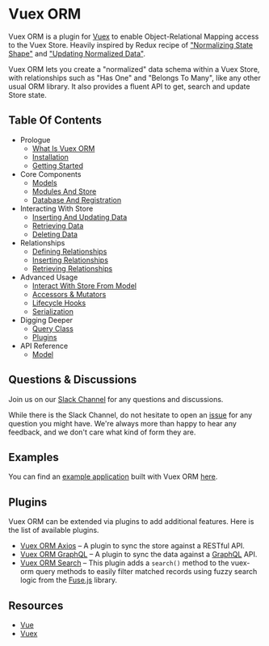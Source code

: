 # Vuex ORM

Vuex ORM is a plugin for [Vuex](https://github.com/vuejs/vuex) to enable Object-Relational Mapping access to the Vuex Store. Heavily inspired by Redux recipe of ["Normalizing State Shape"](http://redux.js.org/docs/recipes/reducers/NormalizingStateShape.html) and ["Updating Normalized Data"](http://redux.js.org/docs/recipes/reducers/UpdatingNormalizedData.html).

Vuex ORM lets you create a "normalized" data schema within a Vuex Store, with relationships such as "Has One" and "Belongs To Many", like any other usual ORM library. It also provides a fluent API to get, search and update Store state.

## Table Of Contents

- Prologue
  - [What Is Vuex ORM](prologue/what-is-vuex-orm.md)
  - [Installation](prologue/installation.md)
  - [Getting Started](prologue/getting-started.md)
- Core Components
  - [Models](components/models.md)
  - [Modules And Store](components/modules-and-store.md)
  - [Database And Registration](components/database-and-registration.md)
- Interacting With Store
  - [Inserting And Updating Data](store/inserting-and-updating-data.md)
  - [Retrieving Data](store/retrieving-data.md)
  - [Deleting Data](store/deleting-data.md)
- Relationships
  - [Defining Relationships](relationships/defining-relationships.md)
  - [Inserting Relationships](relationships/inserting-relationships.md)
  - [Retrieving Relationships](relationships/retrieving-relationships.md)
- Advanced Usage
  - [Interact With Store From Model](advanced/interact-with-store-from-model.md)
  - [Accessors & Mutators](advanced/accessors-and-mutators.md)
  - [Lifecycle Hooks](advanced/lifecycle-hooks.md)
  - [Serialization](advanced/serialization.md)
- Digging Deeper
  - [Query Class](digging-deeper/query-class.md)
  - [Plugins](digging-deeper/plugins.md)
- API Reference
  - [Model](api/model.md)

## Questions & Discussions

Join us on our [Slack Channel](https://join.slack.com/t/vuex-orm/shared_invite/enQtMzMxMTY4MzcwOTYzLTYwZDFjNTgzZDk4MDJlODJmMzk5NmNmZDBiYjIyMTVjMDk1MGRkYTEyYmNkMGM4MjRkNGJmYTBhNTIxYTA5OWI) for any questions and discussions.

While there is the Slack Channel, do not hesitate to open an [issue](https://github.com/vuex-orm/vuex-orm/issues) for any question you might have. We're always more than happy to hear any feedback, and we don't care what kind of form they are.

## Examples

You can find an [example application](https://github.com/vuex-orm/vuex-orm-examples) built with Vuex ORM [here](https://github.com/vuex-orm/vuex-orm-examples).

## Plugins

Vuex ORM can be extended via plugins to add additional features. Here is the list of available plugins.

- [Vuex ORM Axios](https://github.com/vuex-orm/plugin-axios) – A plugin to sync the store against a RESTful API.
- [Vuex ORM GraphQL](https://github.com/vuex-orm/vuex-orm-graphql) – A plugin to sync the data against a [GraphQL](https://graphql.org) API.
- [Vuex ORM Search](https://github.com/vuex-orm/plugin-search) – This plugin adds a `search()` method to the vuex-orm query methods to easily filter matched records using fuzzy search logic from the [Fuse.js](http://fusejs.io) library.

## Resources

- [Vue](https://vuejs.org)
- [Vuex](https://vuex.vuejs.org)
